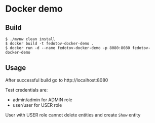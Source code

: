 # Docker demo

## Build

`$ ./mvnw clean install`\
`$ docker build -t fedotov-docker-demo .`\
`$ docker run -d --name fedotov-docker-demo -p 8080:8080 fedotov-docker-demo`

## Usage

After successful build go to http://localhost:8080

Test credentials are:
* admin/admin for ADMIN role
* user/user for USER role

User with USER role cannot delete entities and create `Show` entity


